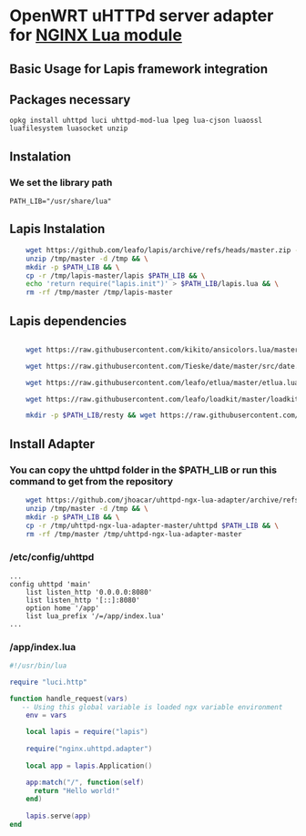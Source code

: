 # OpenWRT uHTTPd server adapter for [NGINX Lua module](https://github.com/openresty/lua-nginx-module#nginx-api-for-lua)

## Basic Usage for Lapis framework integration

## Packages necessary

`opkg install uhttpd luci uhttpd-mod-lua lpeg lua-cjson luaossl luafilesystem luasocket unzip`

## Instalation

### We set the library path

`PATH_LIB="/usr/share/lua"`

## Lapis Instalation

```sh
    wget https://github.com/leafo/lapis/archive/refs/heads/master.zip -P /tmp && \
    unzip /tmp/master -d /tmp && \
    mkdir -p $PATH_LIB && \
    cp -r /tmp/lapis-master/lapis $PATH_LIB && \
    echo 'return require("lapis.init")' > $PATH_LIB/lapis.lua && \
    rm -rf /tmp/master /tmp/lapis-master
```

## Lapis dependencies

```bash

    wget https://raw.githubusercontent.com/kikito/ansicolors.lua/master/ansicolors.lua -O $PATH_LIB/ansicolors.lua;

    wget https://raw.githubusercontent.com/Tieske/date/master/src/date.lua -O $PATH_LIB/date.lua;

    wget https://raw.githubusercontent.com/leafo/etlua/master/etlua.lua -O $PATH_LIB/etlua.lua;

    wget https://raw.githubusercontent.com/leafo/loadkit/master/loadkit.lua -O $PATH_LIB/loadkit.lua;

    mkdir -p $PATH_LIB/resty && wget https://raw.githubusercontent.com/openresty/lua-resty-upload/master/lib/resty/upload.lua -O $PATH_LIB/resty/upload.lua

```

## Install Adapter

### You can copy the uhttpd folder in the $PATH_LIB or run this command to get from the repository

```bash
    wget https://github.com/jhoacar/uhttpd-ngx-lua-adapter/archive/refs/heads/master.zip -P /tmp && \
    unzip /tmp/master -d /tmp && \
    mkdir -p $PATH_LIB && \
    cp -r /tmp/uhttpd-ngx-lua-adapter-master/uhttpd $PATH_LIB && \
    rm -rf /tmp/master /tmp/uhttpd-ngx-lua-adapter-master
```

### /etc/config/uhttpd

```
...
config uhttpd 'main'
	list listen_http '0.0.0.0:8080'
	list listen_http '[::]:8080'
	option home '/app'
	list lua_prefix '/=/app/index.lua'
...
```

### /app/index.lua

```lua
#!/usr/bin/lua

require "luci.http"

function handle_request(vars)
   -- Using this global variable is loaded ngx variable environment
    env = vars

    local lapis = require("lapis")
    
    require("nginx.uhttpd.adapter")
    
    local app = lapis.Application()

    app:match("/", function(self)
      return "Hello world!"
    end)
    
    lapis.serve(app)
end
```